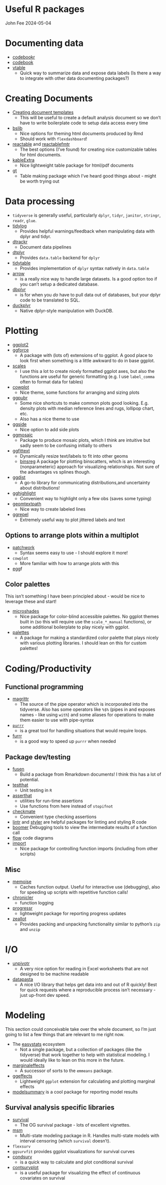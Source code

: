 Useful R packages
================
John Fee
2024-05-04

# Documenting data

- [codebookr](https://github.com/jfjelstul/codebookr)
- [codebook](https://rubenarslan.github.io/codebook/)
- [vtable](https://nickch-k.github.io/vtable/index.html)
  - Quick way to summarize data and expose data labels (Is there a way
    to integrate with other data documenting packages?)

# Creating Documents

- [Creating document
  templates](https://bookdown.org/yihui/rmarkdown/document-templates.html)
  - This will be useful to create a default analysis document so we
    don’t have to write boilerplate code to setup data access every time
- [bslib](https://rstudio.github.io/bslib/)
  - Nice options for theming html documents produced by Rmd
  - Should work with `flexdashboard`!
- [reactable](https://glin.github.io/reactable/) and
  [reactablefmtr](https://kcuilla.github.io/reactablefmtr/)
  - The best options (I’ve found) for creating nice customizable tables
    for html documents.
- [kableExtra](https://haozhu233.github.io/kableExtra/)
  - Nice lightweight table package for html/pdf documents
- [gt](https://gt.rstudio.com/)
  - Table making package which I’ve heard good things about - might be
    worth trying out

# Data processing

- `tidyverse` is generally useful, particularly `dplyr`, `tidyr`,
  `janitor`, `stringr`, `readr`, `glue`.
- [tidylog](https://github.com/elbersb/tidylog)
  - Provides helpful warnings/feedback when manipulating data with dplyr
    and tidyr.
- [dtrackr](https://cran.r-project.org/web/packages/dtrackr/index.html)
  - Document data pipelines
- [dtplyr](https://dtplyr.tidyverse.org/)
  - Provides `data.table` backend for `dplyr`
- [tidytable](https://github.com/markfairbanks/tidytable)
  - Provides implementation of `dplyr` syntax natively in `data.table`
- [arrow](https://arrow.apache.org/docs/r/)
  - is a really nice way to handle large datasets. Is a good option too
    if you can’t setup a dedicated database.  
- [dbplyr](https://dbplyr.tidyverse.org/)
  - is for when you *do* have to pull data out of databases, but your
    dplyr code to be translated to SQL.
- [duckplyr](https://duckdb.org/2024/04/02/duckplyr)
  - Native dplyr-style manipulation with DuckDB.

# Plotting

- [ggplot2](https://ggplot2.tidyverse.org/)
- [ggforce](https://ggforce.data-imaginist.com/)
  - A package with (lots of) extensions of to ggplot. A good place to
    look first when something is a little awkward to do in base ggplot.
- [scales](https://scales.r-lib.org/)
  - I use this a lot to create nicely formatted ggplot axes, but also
    the functions are useful for generic formatting (e.g. I use
    `label_comma` often to format data for tables)
- [cowplot](https://github.com/wilkelab/cowplot)
  - Nice theme, some functions for arranging and sizing plots
- [ggpubr](https://rpkgs.datanovia.com/ggpubr/)
  - Some nice shortcuts to make common plots good looking. E.g. density
    plots with median reference lines and rugs, lollipop chart, etc.
  - Also has a nice theme to use
- [ggside](https://github.com/jtlandis/ggside)
  - Nice option to add side plots
- [ggmosaic](https://haleyjeppson.github.io/ggmosaic/index.html)
  - Package to produce mosaic plots, which I think are intuitive but
    sadly seem to be confusing initially to others
- [ggfittext](https://github.com/wilkox/ggfittext)
  - Dynamically resize text/labels to fit into other geoms
  - [binsreg](https://nppackages.github.io/binsreg/) A package for
    plotting binscatters, which is an interesting (nonparameteric)
    approach for visualizing relationships. Not sure of the advantages
    vs splines though.
- [ggdist](https://mjskay.github.io/ggdist/)
  - A go-to library for communicating distributions,and uncertainty
    about distributions!
- [gghighlight](https://yutannihilation.github.io/gghighlight/)
  - Convenient way to highlight only a few obs (saves some typing)
- [geomtextpath](https://github.com/AllanCameron/geomtextpath)
  - Nice way to create labeled lines
- [ggrepel](https://ggrepel.slowkow.com/)
  - Extremely useful way to plot jittered labels and text

## Options to arrange plots within a multiplot

- [patchwork](https://patchwork.data-imaginist.com/)
  - Syntax seems easy to use - I should explore it more!
- `cowplot`
  - More familiar with how to arrange plots with this
- [egg](https://github.com/baptiste/egg)f

## Color palettes

This isn’t something I have been principled about - would be nice to
leverage these and start!

- [microshades](https://karstenslab.github.io/microshades/)
  - Nice package for color-blind accessible palettes. No ggplot themes
    built in (so this will require use the `scale_*_manual` functions),
    or some additional boilerplate to play nicely with ggplot.
- [palettes](https://tidytales.ca/posts/2022-12-20_palettes/)
  - A package for making a standardized color palette that plays nicely
    with various plotting libraries. I should lean on this for custom
    palettes!

# Coding/Productivity

## Functional programming

- [magrittr](https://cran.r-project.org/web/packages/magrittr/vignettes/magrittr.html)
  - The source of the pipe operator which is incorporated into the
    tidyverse. Also has some operators like `%$%` (pipes in and exposes
    names - like using `with`) and some aliases for operations to make
    them easier to use with pipe-syntax
- [`purrr`](https://purrr.tidyverse.org/)
  - is a great tool for handling situations that would require loops.
- [furrr](https://furrr.futureverse.org/)
  - is a good way to speed up `purrr` when needed

## Package dev/testing

- [fusen](https://thinkr-open.github.io/fusen/)
  - Build a package from Rmarkdown documents! I think this has a lot of
    potential.
- [testthat](https://testthat.r-lib.org/)
  - Unit testing in `R`
- [asserthat](https://github.com/hadley/assertthat)
  - utilities for run-time assertions
  - Use functions from here instead of `stopifnot`
- [checkmate](https://mllg.github.io/checkmate/index.html)
  - Convenient type checking assertions
- [lintr](https://github.com/r-lib/lintr) and
  [styler](https://github.com/r-lib/styler) are helpful packages for
  linting and styling R code
- [boomer](https://github.com/moodymudskipper/boomer) Debugging tools to
  view the intermediate results of a function call
- [flow](https://github.com/moodymudskipper/flow) code diagrams
- [import](https://cran.r-project.org/web/packages/import/index.html)
  - Nice package for controlling function imports (including from other
    scripts)

## Misc

- [memoise](https://memoise.r-lib.org/index.html)
  - Caches function output. Useful for interactive use (debugging), also
    for speeding up scripts with repetitive function calls!
- [chronicler](https://cran.r-project.org/web/packages/chronicler/index.html)
  - function logging
- [progressr](https://cran.r-project.org/web/packages/progressr/index.html)
  - lightweight package for reporting progress updates
- [zeallot](https://cran.r-project.org/web/packages/zeallot/index.html)
  - Provides packing and unpacking functionality similar to python’s
    `zip` and `unzip`

# I/O

- [unpivotr](https://cran.r-project.org/web/packages/unpivotr/index.html)
  - A very nice option for reading in Excel worksheets that are not
    designed to be machine readable
- [datapasta](https://github.com/MilesMcBain/datapasta)
  - A nice I/O library that helps get data into and out of R quickly!
    Best for quick requests where a reproducible process isn’t
    necessary - just up-front dev speed.

# Modeling

This section could conceivable take over the whole document, so I’m just
going to list a few things that are relevant to me right now.

- The [easystats](https://easystats.github.io/easystats/) ecosystem
  - Not a single package, but a collection of packages (like the
    tidyverse) that work together to help with statistical modeling. I
    would ideally like to lean on this more in the future.
- [marginaleffects](https://vincentarelbundock.github.io/marginaleffects/index.html)
  - A successor of sorts to the `emmeans` package.
- [ggeffects](https://github.com/strengejacke/ggeffects)
  - Lightweight `ggplot` extension for calculating and plotting marginal
    effects
- [modelsummary](https://vincentarelbundock.github.io/modelsummary/) is
  a cool package for reporting model results

## Survival analysis specific libraries

- [survival](https://cran.r-project.org/web/packages/survival/index.html)
  - The OG survival package - lots of excellent vignettes.
- [msm](https://cran.r-project.org/web/packages/msm/index.html)
  - Multi-state modeling package in R. Handles multi-state models with
    interval censoring (which `survival` doesn’t).
- `flexsurv`
- `ggsurvfit` provides ggplot visualizations for survival curves
- [condsurv](https://www.emilyzabor.com/condsurv/index.html)
  - is a quick way to calculate and plot conditional survival
- [contsurvplot](https://robindenz1.github.io/contsurvplot/)
  - is a useful package for visualizing the effect of continuous
    covariates on survival
